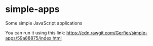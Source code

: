 # simple-apps
Some simple JavaScript applications 


You can run it using this link: https://cdn.rawgit.com/Gerfier/simple-apps/59a88875/index.html
